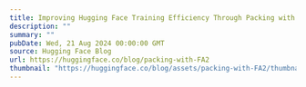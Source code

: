```yaml
---
title: Improving Hugging Face Training Efficiency Through Packing with Flash Attention
description: ""
summary: ""
pubDate: Wed, 21 Aug 2024 00:00:00 GMT
source: Hugging Face Blog
url: https://huggingface.co/blog/packing-with-FA2
thumbnail: "https://huggingface.co/blog/assets/packing-with-FA2/thumbnail.png"
---
```


